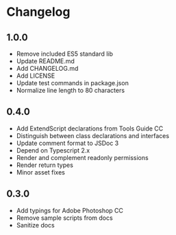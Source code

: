 # Changelog

## 1.0.0

- Remove included ES5 standard lib
- Update README.md
- Add CHANGELOG.md
- Add LICENSE
- Update test commands in package.json
- Normalize line length to 80 characters

## 0.4.0

- Add ExtendScript declarations from Tools Guide CC
- Distinguish between class declarations and interfaces
- Update comment format to JSDoc 3
- Depend on Typescript 2.x
- Render and complement readonly permissions
- Render return types
- Minor asset fixes

## 0.3.0

- Add typings for Adobe Photoshop CC
- Remove sample scripts from docs
- Sanitize docs

